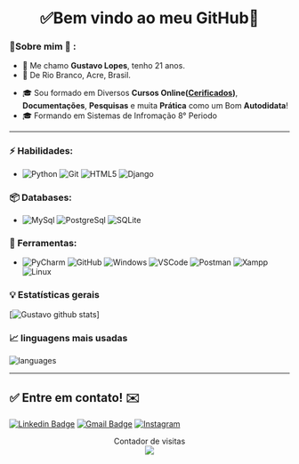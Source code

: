 <h1 align="center"> 
	✅Bem vindo ao meu GitHub🚀
</h1>

### 👦Sobre mim :seedling: : 
- 👋 Me chamo **Gustavo Lopes**, tenho 21 anos.
- 📌  De Rio Branco, Acre, Brasil.
<!-- - 💼  -->
- 🎓 Sou formado em Diversos **Cursos Online([Cerificados](https://github.com/Erickson-lopes-dev/Certificates))**, **Documentações**, **Pesquisas** e muita **Prática** como um Bom **Autodidata**! 
- 🎓 Formando em Sistemas de Infromação 8° Periodo

<hr>

### ⚡ Habilidades:
- ![Python](https://img.shields.io/badge/-React-3776AB?&logo=React&logoColor=FFFFFF)  ![Git](https://img.shields.io/badge/-Git-F05032?&logo=git&logoColor=FFFFFF) ![HTML5](https://img.shields.io/badge/-HTML5-E34F26?&logo=HTML5&logoColor=FFFFFF) ![Django](https://img.shields.io/badge/-Django-092E20?&logo=Django&logoColor=FFFFFF)

### 📦 Databases:
- ![MySql](https://img.shields.io/badge/-MySql-003B57?&logo=MySQL&logoColor=FFFFFF) ![PostgreSql](https://img.shields.io/badge/-PostgreSql-336791?&logo=postgresql&logoColor=FFFFFF) ![SQLite](https://img.shields.io/badge/-SQLite-4479A1?&logo=sqlite&logoColor=FFFFFF)


### 🧰 Ferramentas:
- ![PyCharm](https://img.shields.io/badge/-PyCharm-181717?&logo=PyCharm&logoColor=FFFFFF) ![GitHub](https://img.shields.io/badge/-GitHub-181717?&logo=GitHub&logoColor=FFFFFF) ![Windows](https://img.shields.io/badge/-Windows-0078D6?&logo=Windows&logoColor=FFFFFF) ![VSCode](https://img.shields.io/badge/-VSCode-007ACC?&logo=Visual%20Studio%20Code&logoColor=FFFFFF) ![Postman](https://img.shields.io/badge/-Postman-FF6C37?&logo=Postman&logoColor=FFFFFF) ![Xampp](https://img.shields.io/badge/-XAMPP-FB7A24?&logo=XAMPP&logoColor=FFFFFF) ![Linux](https://img.shields.io/badge/-Linux-FCC624?&logo=Linux&logoColor=FFFFFF) 


### :bulb:  Estatísticas gerais 
 
[![Gustavo github stats](https://github-readme-stats.vercel.app/api?username=gustavolopesv3&theme=cobalt&show_icons=true)]

### 📈  linguagens mais usadas 
![languages](https://github-readme-stats.vercel.app/api/top-langs/?username=gustavolopesv3&hide=scss&layout=compact&theme=cobalt&title_color=2ED3EA)

<hr>

## ✅ Entre em contato! ✉️

[![Linkedin Badge](https://img.shields.io/badge/-LinkedIn-blue?style=flat-square&logo=Linkedin&logoColor=white&link=https://linkedin.com/in/brunoluiss)](https://www.linkedin.com/in/gustavolopesit/)
 [![Gmail Badge](https://img.shields.io/badge/gustavo.lopesv3@gmail.com-c14438?style=flat-square&logo=Gmail&logoColor=white&link=mailto:gustavo.lopesv3@gmail.com)](mailto:gustavo.lopesv3@gmail.com)
 [![Instagram](https://img.shields.io/badge/-Instagram-E4405F?&logo=Instagram&logoColor=FFFFFF)](https://www.instagram.com/gustavolopesit/)
 
 <p align="center"> 
  Contador de visitas<br>
  <img src="https://profile-counter.glitch.me/gustavolopesv3/count.svg" />
</p>

